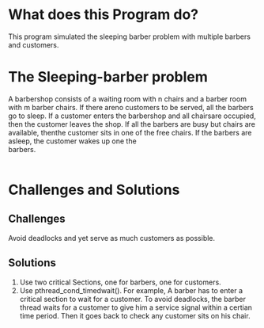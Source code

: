# What does this Program do? 
This program simulated the sleeping barber problem with multiple barbers and customers. 

# The Sleeping-barber problem
A barbershop consists of a waiting room with n chairs and a barber room with m barber chairs. If there areno customers to be served, all the barbers go to sleep. If a customer enters the barbershop and all chairsare occupied, then the customer leaves the shop. If all the barbers are busy but chairs are available, thenthe customer sits in one of the free chairs. If the barbers are asleep, the customer wakes up one the barbers.                                                                                                                                                      
# Challenges and Solutions
## Challenges  
Avoid deadlocks and yet serve as much customers as possible. 
## Solutions
1. Use two critical Sections, one for barbers, one for customers. 
2. Use pthread_cond_timedwait(). For example, A barber has to enter a critical section to wait for a customer. To avoid deadlocks, the barber thread waits for a customer to give him a service signal within a certian time period.  Then it goes back to check any customer sits on his chair. 

